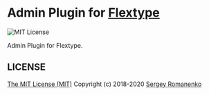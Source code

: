 # Admin Plugin for [Flextype](http://flextype.org/)
![MIT License](https://img.shields.io/badge/license-MIT-blue.svg?style=flat-square)

Admin Plugin for Flextype.

## LICENSE
[The MIT License (MIT)](https://github.com/flextype/flextype/blob/master/LICENSE.txt)
Copyright (c) 2018-2020 [Sergey Romanenko](https://github.com/Awilum)

